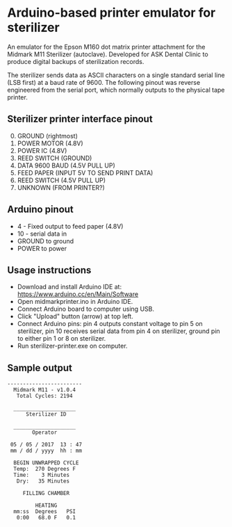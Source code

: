Arduino-based printer emulator for sterilizer
=============================================

An emulator for the Epson M160 dot matrix printer attachment for the Midmark M11 Sterilizer (autoclave). Developed for ASK Dental Clinic to produce digital backups of sterilization records.

The sterilizer sends data as ASCII characters on a single standard serial line (LSB first) at a baud rate of 9600. The following pinout was reverse engineered from the serial port, which normally outputs to the physical tape printer.

Sterilizer printer interface pinout
-----------------------------------
0. GROUND (rightmost)
1. POWER MOTOR (4.8V)
2. POWER IC (4.8V)
3. REED SWITCH (GROUND)
4. DATA 9600 BAUD (4.5V PULL UP)
5. FEED PAPER (INPUT 5V TO SEND PRINT DATA)
6. REED SWITCH (4.5V PULL UP)
7. UNKNOWN (FROM PRINTER?)

Arduino pinout
--------------
* 4 - Fixed output to feed paper (4.8V)
* 10 - serial data in
* GROUND to ground
* POWER to power

Usage instructions
------------------
* Download and install Arduino IDE at: https://www.arduino.cc/en/Main/Software
* Open midmarkprinter.ino in Arduino IDE.
* Connect Arduino board to computer using USB.
* Click "Upload" button (arrow) at top left.
* Connect Arduino pins: pin 4 outputs constant voltage to pin 5 on sterilizer, pin 10 receives serial data from pin 4 on sterilizer, ground pin to either pin 1 or 8 on sterilizer.
* Run sterilizer-printer.exe on computer.

Sample output
-------------
```
------------------------
  Midmark M11 - v1.0.4
   Total Cycles: 2194

  ____________________
      Sterilizer ID

  ____________________
        Operator

 05 / 05 / 2017  13 : 47
 mm / dd / yyyy  hh : mm

  BEGIN UNWRAPPED CYCLE
  Temp:  270 Degrees F
  Time:    3 Minutes
   Dry:   35 Minutes

     FILLING CHAMBER

         HEATING
  mm:ss  Degrees   PSI
   0:00   68.0 F   0.1
```
